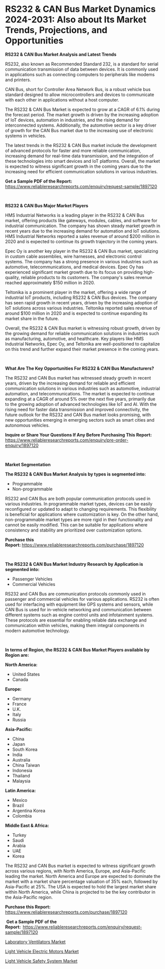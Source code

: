 <p><h1>RS232 & CAN Bus Market Dynamics 2024-2031: Also about Its Market Trends, Projections, and Opportunities</h1></p><p><strong>RS232 & CAN Bus Market Analysis and Latest Trends</strong></p>
<p><p>RS232, also known as Recommended Standard 232, is a standard for serial communication transmission of data between devices. It is commonly used in applications such as connecting computers to peripherals like modems and printers.</p><p>CAN Bus, short for Controller Area Network Bus, is a robust vehicle bus standard designed to allow microcontrollers and devices to communicate with each other in applications without a host computer.</p><p>The RS232 & CAN Bus Market is expected to grow at a CAGR of 6.1% during the forecast period. The market growth is driven by the increasing adoption of IoT devices, automation in industries, and the rising demand for interconnected systems. Additionally, the automotive sector is a key driver of growth for the CAN Bus market due to the increasing use of electronic systems in vehicles.</p><p>The latest trends in the RS232 & CAN Bus market include the development of advanced protocols for faster and more reliable communication, increasing demand for real-time data transmission, and the integration of these technologies into smart devices and IoT platforms. Overall, the market is expected to witness significant growth in the coming years due to the increasing need for efficient communication solutions in various industries.</p></p>
<p><strong>Get a Sample PDF of the Report:&nbsp;</strong> <a href="https://www.reliableresearchreports.com/enquiry/request-sample/1897120">https://www.reliableresearchreports.com/enquiry/request-sample/1897120</a></p>
<p>&nbsp;</p>
<p><strong>RS232 & CAN Bus Major Market Players</strong></p>
<p><p>HMS Industrial Networks is a leading player in the RS232 & CAN Bus market, offering products like gateways, modules, cables, and software for industrial communication. The company has shown steady market growth in recent years due to the increasing demand for automation and IoT solutions. HMS Industrial Networks reported a sales revenue of around $200 million in 2020 and is expected to continue its growth trajectory in the coming years.</p><p>Epec Oy is another key player in the RS232 & CAN Bus market, specializing in custom cable assemblies, wire harnesses, and electronic control systems. The company has a strong presence in various industries such as automotive, telecommunications, and medical devices. Epec Oy has experienced significant market growth due to its focus on providing high-quality, reliable products to its customers. The company's sales revenue reached approximately $150 million in 2020.</p><p>Teltonika is a prominent player in the market, offering a wide range of industrial IoT products, including RS232 & CAN Bus devices. The company has seen rapid growth in recent years, driven by the increasing adoption of IoT solutions across various industries. Teltonika reported sales revenue of around $100 million in 2020 and is expected to continue expanding its market share in the future.</p><p>Overall, the RS232 & CAN Bus market is witnessing robust growth, driven by the growing demand for reliable communication solutions in industries such as manufacturing, automotive, and healthcare. Key players like HMS Industrial Networks, Epec Oy, and Teltonika are well-positioned to capitalize on this trend and further expand their market presence in the coming years.</p></p>
<p>&nbsp;</p>
<p><strong>What Are The Key Opportunities For RS232 & CAN Bus Manufacturers?</strong></p>
<p><p>The RS232 and CAN Bus market has witnessed steady growth in recent years, driven by the increasing demand for reliable and efficient communication solutions in various industries such as automotive, industrial automation, and telecommunications. The market is expected to continue expanding at a CAGR of around 5% over the next five years, primarily due to the growing adoption of advanced technologies like IoT and AI. With the rising need for faster data transmission and improved connectivity, the future outlook for the RS232 and CAN Bus market looks promising, with new opportunities emerging in emerging sectors such as smart cities and autonomous vehicles.</p></p>
<p><strong>Inquire or Share Your Questions If Any Before Purchasing This Report:</strong> <a href="https://www.reliableresearchreports.com/enquiry/pre-order-enquiry/1897120">https://www.reliableresearchreports.com/enquiry/pre-order-enquiry/1897120</a></p>
<p>&nbsp;</p>
<p><strong>Market Segmentation</strong></p>
<p><strong>The RS232 & CAN Bus Market Analysis by types is segmented into:</strong></p>
<p><ul><li>Programmable</li><li>Non-programmable</li></ul></p>
<p><p>RS232 and CAN Bus are both popular communication protocols used in various industries. In programmable market types, devices can be easily reconfigured or updated to adapt to changing requirements. This flexibility is beneficial for applications where customization is key. On the other hand, non-programmable market types are more rigid in their functionality and cannot be easily modified. This can be suitable for applications where consistency and stability are prioritized over customization options.</p></p>
<p><strong>Purchase this Report:&nbsp;</strong><a href="https://www.reliableresearchreports.com/purchase/1897120">https://www.reliableresearchreports.com/purchase/1897120</a></p>
<p>&nbsp;</p>
<p><strong>The RS232 & CAN Bus Market Industry Research by Application is segmented into:</strong></p>
<p><ul><li>Passenger Vehicles</li><li>Commercial Vehicles</li></ul></p>
<p><p>RS232 and CAN Bus are communication protocols commonly used in passenger and commercial vehicles for various applications. RS232 is often used for interfacing with equipment like GPS systems and sensors, while CAN Bus is used for in-vehicle networking and communication between different systems such as engine control units and infotainment systems. These protocols are essential for enabling reliable data exchange and communication within vehicles, making them integral components in modern automotive technology.</p></p>
<p>&nbsp;</p>
<p><strong>In terms of Region, the RS232 & CAN Bus Market Players available by Region are:</strong></p>
<p>
    <p> <strong> North America: </strong>
        <ul>
            <li>United States</li>
            <li>Canada</li>
        </ul>
        </p> 
    <p> <strong> Europe: </strong>
        <ul>
            <li>Germany</li>
            <li>France</li>
            <li>U.K.</li>
            <li>Italy</li>
            <li>Russia</li>
        </ul>
        </p> 
    <p> <strong> Asia-Pacific: </strong>
        <ul>
            <li>China</li>
            <li>Japan</li>
            <li>South Korea</li>
            <li>India</li>
            <li>Australia</li>
            <li>China Taiwan</li>
            <li>Indonesia</li>
            <li>Thailand</li>
            <li>Malaysia</li>
        </ul>
        </p> 
    <p> <strong> Latin America: </strong>
        <ul>
            <li>Mexico</li>
            <li>Brazil</li>
            <li>Argentina Korea</li>
            <li>Colombia</li>
        </ul>
        </p> 
    <p> <strong> Middle East & Africa: </strong>
        <ul>
            <li>Turkey</li>
            <li>Saudi</li>
            <li>Arabia</li>
            <li>UAE</li>
            <li>Korea</li>
        </ul>
    </p>
    </p>
<p><p>The RS232 and CAN Bus market is expected to witness significant growth across various regions, with North America, Europe, and Asia-Pacific leading the market. North America and Europe are expected to dominate the market with a market share percentage valuation of 35% each, followed by Asia-Pacific at 25%. The USA is expected to hold the largest market share within North America, while China is projected to be the key contributor in the Asia-Pacific region.</p></p>
<p><strong>Purchase this Report: </strong><a href="https://www.reliableresearchreports.com/purchase/1897120">https://www.reliableresearchreports.com/purchase/1897120</a></p>
<p>&nbsp;<strong>Get a Sample PDF of the Report:&nbsp;&nbsp;</strong><a href="https://www.reliableresearchreports.com/enquiry/request-sample/1897120">https://www.reliableresearchreports.com/enquiry/request-sample/1897120</a></p>
<p><strong></strong></p>
<p><p><a href="https://view.publitas.com/reportprime-1/laboratory-ventilators-market-centers-on-aspects-such-as-market-growth-market-share-market-opportunity-and-projected-forecasts-spanning-from-2023-to-2030/">Laboratory Ventilators Market</a></p><p><a href="https://view.publitas.com/reportprime-1/light-vehicle-electric-motors-market-research-report-unlocks-analysis-on-the-market-financial-status-market-size-and-market-revenue-upto-2030/">Light Vehicle Electric Motors Market</a></p><p><a href="https://view.publitas.com/reportprime-1/light-vehicle-safety-system-market-challenges-opportunities-and-growth-drivers-and-major-market-players-forecasted-for-period-from-2023-2030/">Light Vehicle Safety System Market</a></p></p>